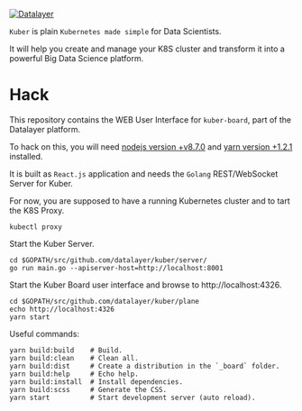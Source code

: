 [![Datalayer](http://datalayer.io/img/logo-datalayer-horizontal.png)](http://datalayer.io)

`Kuber` is plain `Kubernetes made simple` for Data Scientists.

It will help you create and manage your K8S cluster and transform it into a powerful Big Data Science platform.

# Hack

This repository contains the WEB User Interface for `kuber-board`, part of the Datalayer platform.

To hack on this, you will need [nodejs version +v8.7.0](https://nodejs.org/en/download) and [yarn version +1.2.1](https://yarnpkg.com/lang/en/docs/install) installed.

It is built as `React.js` application and needs the `Golang` REST/WebSocket Server for Kuber.

For now, you are supposed to have a running Kubernetes cluster and to tart the K8S Proxy.

```shell
kubectl proxy
```

Start the Kuber Server.

```shell
cd $GOPATH/src/github.com/datalayer/kuber/server/
go run main.go --apiserver-host=http://localhost:8001
```

Start the Kuber Board user interface and browse to http://localhost:4326.

```shell
cd $GOPATH/src/github.com/datalayer/kuber/plane
echo http://localhost:4326
yarn start
```

Useful commands:

```shell
yarn build:build    # Build.
yarn build:clean    # Clean all.
yarn build:dist     # Create a distribution in the `_board` folder.
yarn build:help     # Echo help.
yarn build:install  # Install dependencies.
yarn build:scss     # Generate the CSS.
yarn start          # Start development server (auto reload).
```
